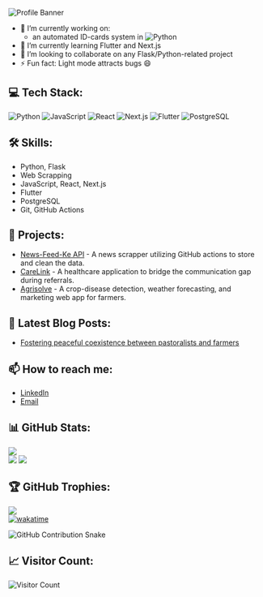 ![Profile Banner](https://github.com/Icey-Python/Icey-Python/assets/65103243/b6731adc-2a66-4bf3-a830-9f4caeb63922)

- 🔭 I’m currently working on:
  - an automated ID-cards system in ![Python](https://img.shields.io/badge/python-3670A0?style=for-the-badge&logo=python&logoColor=f0dd54)
- 🌱 I’m currently learning Flutter and Next.js
- 👯 I’m looking to collaborate on any Flask/Python-related project
- ⚡ Fun fact: Light mode attracts bugs 😄

## 💻 Tech Stack:

![Python](https://img.shields.io/badge/python-3670A0?style=for-the-badge&logo=python&logoColor=f0dd54)
![JavaScript](https://img.shields.io/badge/javascript-323330?style=for-the-badge&logo=javascript&logoColor=F7DF1E)
![React](https://img.shields.io/badge/react-20232A?style=for-the-badge&logo=react&logoColor=61DAFB)
![Next.js](https://img.shields.io/badge/next.js-000000?style=for-the-badge&logo=nextdotjs&logoColor=white)
![Flutter](https://img.shields.io/badge/flutter-02569B?style=for-the-badge&logo=flutter&logoColor=white)
![PostgreSQL](https://img.shields.io/badge/postgresql-316192?style=for-the-badge&logo=postgresql&logoColor=white)

## 🛠 Skills:

- Python, Flask
- Web Scrapping
- JavaScript, React, Next.js
- Flutter
- PostgreSQL
- Git, GitHub Actions

## 🚀 Projects:

- [News-Feed-Ke API](https://github.com/Icey-Python/News_Scrapper) - A news scrapper utilizing GitHub actions to store and clean the data.
- [CareLink](https://github.com/Icey-Python/medicode) - A healthcare application to bridge the communication gap during referrals.
- [Agrisolve](https://github.com/Icey-Python/agrisolve) - A crop-disease detection, weather forecasting, and marketing web app for farmers.

## 📝 Latest Blog Posts:

- [Fostering peaceful coexistence between pastoralists and farmers](https://www.linkedin.com/posts/sammy-kelly-777079292_agritech-sustainablefarming-communityengagement-activity-7206188464055267330-uUzv?utm_source=share&utm_medium=member_desktop)

## 📫 How to reach me:

- [LinkedIn](https://www.linkedin.com/in/sammy-kelly-777079292/)
- [Email](mailto:ndungusamkelly5@gmail.com)

## 📊 GitHub Stats:

![](https://github-readme-stats.vercel.app/api/top-langs/?username=Icey-Python&theme=dark&hide_border=false&include_all_commits=false&count_private=false&layout=compact)<br/>
![](https://github-readme-streak-stats.herokuapp.com/?user=Icey-Python&theme=dark&hide_border=false)
![](https://github-readme-stats.vercel.app/api?username=Icey-Python&theme=dark&hide_border=false&include_all_commits=false&count_private=false)

## 🏆 GitHub Trophies:

![](https://github-profile-trophy.vercel.app/?username=Icey-Python&theme=dark&no-frame=false&no-bg=true&margin-w=6)<br/>
[![wakatime](https://wakatime.com/badge/user/7760ef1a-e52d-4c5f-93aa-5daea7d318ea.svg)](https://wakatime.com/@7760ef1a-e52d-4c5f-93aa-5daea7d318ea)

![GitHub Contribution Snake](https://github.com/Icey-Python/Icey-Python/blob/output/github-contribution-grid-snake.gif)

## 📈 Visitor Count:
![Visitor Count](https://komarev.com/ghpvc/?username=Icey-Python&style=flat-square)
